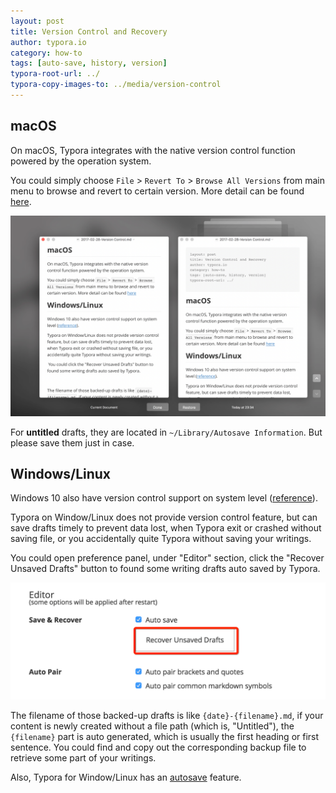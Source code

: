 ```yaml
---
layout: post
title: Version Control and Recovery
author: typora.io
category: how-to
tags: [auto-save, history, version]
typora-root-url: ../
typora-copy-images-to: ../media/version-control
---
```


## macOS

On macOS, Typora integrates with the native version control function powered by the operation system.

You could simply choose `File` > `Revert To` > `Browse All Versions` from main menu to browse and revert to certain version. More detail can be found [here](https://support.apple.com/kb/PH25757?viewlocale=en_US&locale=en_US).

![Snip20170228_6](/media/version-control/Snip20170228_6.png)

For **untitled** drafts, they are located in `~/Library/Autosave Information`. But please save them just in case.

## Windows/Linux 

Windows 10 also have version control support on system level ([reference](http://www.pcworld.com/article/2974385/windows/how-to-use-windows-10s-file-history-backup-feature.html)).

Typora on Window/Linux does not provide version control feature, but can save drafts timely to prevent data lost, when Typora exit or crashed without saving file, or you accidentally quite Typora without saving your writings.

You could open preference panel, under "Editor" section, click the "Recover Unsaved Drafts" button to found some writing drafts auto saved by Typora.

![Snip20170228_7](/media/version-control/Snip20170228_7.png)

The filename of those backed-up drafts is like `{date}-{filename}.md`, if your content is newly created without a file path (which is, "Untitled"), the `{filename}` part is auto generated, which is usually the first heading or first sentence. You could find and copy out the corresponding backup file to retrieve some part of your writings.

Also, Typora for Window/Linux has an [autosave](/Auto-Save/) feature.